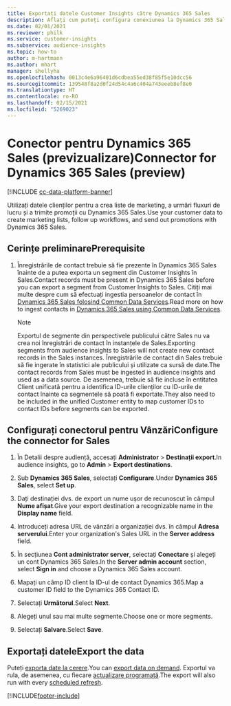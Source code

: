 ```yaml
---
title: Exportați datele Customer Insights către Dynamics 365 Sales
description: Aflați cum puteți configura conexiunea la Dynamics 365 Sales.
ms.date: 02/01/2021
ms.reviewer: philk
ms.service: customer-insights
ms.subservice: audience-insights
ms.topic: how-to
author: m-hartmann
ms.author: mhart
manager: shellyha
ms.openlocfilehash: 0013c4e6a96401d6cdbea55ed38f85f5e10dcc56
ms.sourcegitcommit: 139548f8a2d0f24d54c4a6c404a743eeeb8ef8e0
ms.translationtype: HT
ms.contentlocale: ro-RO
ms.lasthandoff: 02/15/2021
ms.locfileid: "5269023"
---
```

# <a name="connector-for-dynamics-365-sales-preview"></a><span data-ttu-id="a5257-103">Conector pentru Dynamics 365 Sales (previzualizare)</span><span class="sxs-lookup"><span data-stu-id="a5257-103">Connector for Dynamics 365 Sales (preview)</span></span>

[!INCLUDE [cc-data-platform-banner](../includes/cc-data-platform-banner.md)]

<span data-ttu-id="a5257-104">Utilizați datele clienților pentru a crea liste de marketing, a urmări fluxuri de lucru și a trimite promoții cu Dynamics 365 Sales.</span><span class="sxs-lookup"><span data-stu-id="a5257-104">Use your customer data to create marketing lists, follow up workflows, and send out promotions with Dynamics 365 Sales.</span></span>

## <a name="prerequisite"></a><span data-ttu-id="a5257-105">Cerințe preliminare</span><span class="sxs-lookup"><span data-stu-id="a5257-105">Prerequisite</span></span>

1. <span data-ttu-id="a5257-106">Înregistrările de contact trebuie să fie prezente în Dynamics 365 Sales înainte de a putea exporta un segment din Customer Insights în Sales.</span><span class="sxs-lookup"><span data-stu-id="a5257-106">Contact records must be present in Dynamics 365 Sales before you can export a segment from Customer Insights to Sales.</span></span> <span data-ttu-id="a5257-107">Citiți mai multe despre cum să efectuați ingestia persoanelor de contact în [Dynamics 365 Sales folosind Common Data Services](connect-power-query.md).</span><span class="sxs-lookup"><span data-stu-id="a5257-107">Read more on how to ingest contacts in [Dynamics 365 Sales using Common Data Services](connect-power-query.md).</span></span>

   > [!NOTE]
   > <span data-ttu-id="a5257-108">Exportul de segmente din perspectivele publicului către Sales nu va crea noi înregistrări de contact în instanțele de Sales.</span><span class="sxs-lookup"><span data-stu-id="a5257-108">Exporting segments from audience insights to Sales will not create new contact records in the Sales instances.</span></span> <span data-ttu-id="a5257-109">Înregistrările de contact din Sales trebuie să fie ingerate în statistici ale publicului și utilizate ca sursă de date.</span><span class="sxs-lookup"><span data-stu-id="a5257-109">The contact records from Sales must be ingested in audience insights and used as a data source.</span></span> <span data-ttu-id="a5257-110">De asemenea, trebuie să fie incluse în entitatea Client unificată pentru a identifica ID-urile clienților cu ID-urile de contact înainte ca segmentele să poată fi exportate.</span><span class="sxs-lookup"><span data-stu-id="a5257-110">They also need to be included in the unified Customer entity to map customer IDs to contact IDs before segments can be exported.</span></span>

## <a name="configure-the-connector-for-sales"></a><span data-ttu-id="a5257-111">Configurați conectorul pentru Vânzări</span><span class="sxs-lookup"><span data-stu-id="a5257-111">Configure the connector for Sales</span></span>

1. <span data-ttu-id="a5257-112">În Detalii despre audiență, accesați **Administrator** > **Destinații export**.</span><span class="sxs-lookup"><span data-stu-id="a5257-112">In audience insights, go to **Admin** > **Export destinations**.</span></span>

1. <span data-ttu-id="a5257-113">Sub **Dynamics 365 Sales**, selectați **Configurare**.</span><span class="sxs-lookup"><span data-stu-id="a5257-113">Under **Dynamics 365 Sales**, select **Set up**.</span></span>

1. <span data-ttu-id="a5257-114">Dați destinației dvs. de export un nume ușor de recunoscut în câmpul **Nume afișat**.</span><span class="sxs-lookup"><span data-stu-id="a5257-114">Give your export destination a recognizable name in the **Display name** field.</span></span>

1. <span data-ttu-id="a5257-115">Introduceți adresa URL de vânzări a organizației dvs. în câmpul **Adresa serverului**.</span><span class="sxs-lookup"><span data-stu-id="a5257-115">Enter your organization's Sales URL in the **Server address** field.</span></span>

1. <span data-ttu-id="a5257-116">În secțiunea **Cont administrator server**, selectați **Conectare** și alegeți un cont Dynamics 365 Sales.</span><span class="sxs-lookup"><span data-stu-id="a5257-116">In the **Server admin account** section, select **Sign in** and choose a Dynamics 365 Sales account.</span></span>

1. <span data-ttu-id="a5257-117">Mapați un câmp ID client la ID-ul de contact Dynamics 365.</span><span class="sxs-lookup"><span data-stu-id="a5257-117">Map a customer ID field to the Dynamics 365 Contact ID.</span></span>

1. <span data-ttu-id="a5257-118">Selectați **Următorul**.</span><span class="sxs-lookup"><span data-stu-id="a5257-118">Select **Next**.</span></span>

1. <span data-ttu-id="a5257-119">Alegeți unul sau mai multe segmente.</span><span class="sxs-lookup"><span data-stu-id="a5257-119">Choose one or more segments.</span></span>

1. <span data-ttu-id="a5257-120">Selectați **Salvare**.</span><span class="sxs-lookup"><span data-stu-id="a5257-120">Select **Save**.</span></span>

## <a name="export-the-data"></a><span data-ttu-id="a5257-121">Exportați datele</span><span class="sxs-lookup"><span data-stu-id="a5257-121">Export the data</span></span>

<span data-ttu-id="a5257-122">Puteți [exporta date la cerere](export-destinations.md).</span><span class="sxs-lookup"><span data-stu-id="a5257-122">You can [export data on demand](export-destinations.md).</span></span> <span data-ttu-id="a5257-123">Exportul va rula, de asemenea, cu fiecare [actualizare programată](system.md#schedule-tab).</span><span class="sxs-lookup"><span data-stu-id="a5257-123">The export will also run with every [scheduled refresh](system.md#schedule-tab).</span></span>


[!INCLUDE[footer-include](../includes/footer-banner.md)]